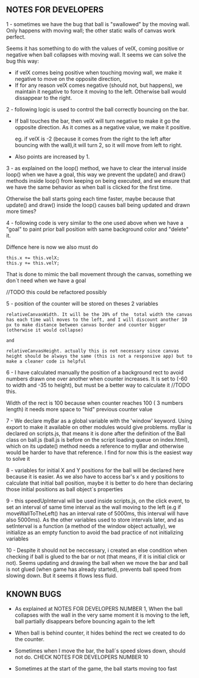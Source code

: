 ## NOTES FOR DEVELOPERS

1 - sometimes we have the bug that ball is "swallowed" by the moving wall. Only happens with moving wall; the other static walls of canvas work perfect.

Seems it has something to do with the values of velX, coming positive or negative when ball collapses with moving wall. It seems we can solve the bug this way:
- if velX comes being positive when touching moving wall, we make it negative to move on the opposite direction, 
- If for any reason velX comes negative (should not, but happens), 
    we maintain it negative to force it moving to the left. Otherwise ball would dissappear to the right. 


2 - following logic is used to control the ball correctly bouncing on the bar.
- If ball touches the bar, then velX will turn negative to make it go 
the opposite direction. As it comes as a negative value, we make it positive.

    eg. if velX is -2 (because it comes from the right to the left after bouncing with the wall),it will turn 2, so it will move from left to right.

- Also points are increased by 1.


3 - as explained on the loop() method, we have to clear the interval inside loop() when we have a goal, this way we prevent the update() and draw() methods inside loop() from keeping on being executed, and we ensure that we have the same behavior as when ball is clicked for the first time.
                
Otherwise the ball starts going each time faster, maybe because that update() and draw() inside the loop() causes ball being updated and drawn more times?


4 - following code is very similar to the one used above when we have a "goal" to paint prior ball position with same background color and "delete" it.

Diffence here is now we also must do

    this.x += this.velX;
    this.y += this.velY;

That is done to mimic the ball movement through the canvas, something we don´t need when we have a goal

//TODO this could be refactored possibly

5 - position of the counter will be stored on theses 2 variables

    relativeCanvasWidth. It will be the 20% of the  total width the canvas has each time wall moves to the left, and I will discount another 10 px to make distance between canvas border and counter bigger (otherwise it would collapse)

    and

    relativeCanvasHeight. actually this is not necessary since canvas height should be always the same (this is not a responsive app) but to make a cleaner code is helpful

6 -  I have calculated manually the position of a background rect to avoid numbers drawn one over another when counter increases. It is set to (-60 to width and -35 to height), but must be a better way to calculate it //TODO this.

Width of the rect is 100 because when counter reaches 100 ( 3 numbers length) it needs more space to "hid" previous counter value
       

7 - We declare myBar as a global variable with the 'window' keyword. Using export to make it available on other modules would give problems. myBar is declared on scripts.js, that means it is done after the definition of the Ball class on ball.js (ball.js is before on the script loading queue on index.html), which on its update() method needs a reference to myBar and otherwise would be harder to have that reference. I find for now this is the easiest way to solve it

8 -  variables for initial X and Y positions for the ball will be declared  here because it is easier. As we also have to access bar's x and y positions to calculate that initial ball position, maybe it is better to do here than declaring those initial positions as ball object´s properties

9 - this speedUpInterval will be used inside scripts.js, on the click event, to set an interval of same time interval as the wall moving to the left (e.g if moveWallToTheLeft() has an interval rate of 5000ms, this interval will have also 5000ms). 
As the other variables used to store intervals later, and as setInterval is a function (a method of the window object actually), we initialize as an empty function to avoid the bad practice of not initializing variables

10 - Despite it should not be neccessary, i created an else condition when checking if ball is glued to the bar or not (that means, if it is initial click or not). Seems updating and drawing the ball when we move the bar and ball is not glued (when game has already started), prevents ball speed from slowing down. But it seems it flows less fluid.

## KNOWN BUGS

- As explained at NOTES FOR DEVELOPERS NUMBER 1, When the ball collapses with the wall in the very same moment it is moving to the left, ball partially disappears before bouncing again to the left

- When ball is behind counter, it hides behind the rect we created to do the counter.

- Sometimes when I move the bar, the ball´s speed slows down, should not do. CHECK NOTES FOR DEVELOPERS NUMBER 10

- Sometimes at the start of the game, the ball starts moving too fast